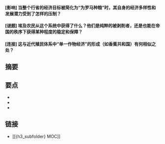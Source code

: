 #### [影响] 当整个行省的经济目标被简化为“为罗马种粮”时，其自身的经济多样性和发展潜力受到了怎样的压制？


#### [谜题] 埃及农民从这个系统中获得了什么？他们是纯粹的被剥削者，还是也能在帝国的秩序下获得某种程度的稳定和保障？


#### [连接] 这与近代殖民体系中“单一作物经济”的形成（如香蕉共和国）有何相似之处？


## 摘要


## 要点

- 
- 
- 

## 链接

- [[{h3_subfolder} MOC]]
